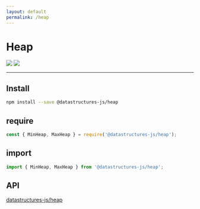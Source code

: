 ```yaml
---
layout: default
permalink: /heap
---
```


# Heap

<div class="ds-badges">
  <img src="https://img.shields.io/npm/v/@datastructures-js/heap.svg"/>
  <img src="https://img.shields.io/npm/dm/@datastructures-js/heap.svg"/>
</div>
<hr />

## Install
```sh
npm install --save @datastructures-js/heap
```

## require
```js
const { MinHeap, MaxHeap } = require('@datastructures-js/heap');
```

## import
```js
import { MinHeap, MaxHeap } from '@datastructures-js/heap';
```

## API
<a href="https://github.com/datastructures-js/heap#table-of-contents">datastructures-js/heap</a>
<br /><br />
